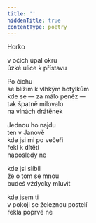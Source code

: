 ```yaml
---
title: ''
hiddenTitle: true
contentType: poetry
---
```


<section>

Horko

v očích úpal okru  
úzké ulice k přístavu

</section>

<section>

Po čichu  
se blížím k vlhkým hotýlkům  
kde se — za málo peněz —  
tak špatně milovalo  
na vlnách drátěnek

</section>

<section>

Jednou ho najdu  
ten v Janově  
kde jsi mi po večeři  
řekl k dítěti  
naposledy ne

</section>

<section>

kde jsi slíbil  
že o tom se mnou  
budeš vždycky mluvit

</section>

<section>

kde jsem ti  
v pokoji se železnou postelí  
řekla poprvé ne

</section>

